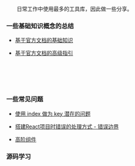 
&emsp;&emsp;日常工作中使用最多的工具库，因此做一些分享。

### 一些基础知识概念的总结

* [基于官方文档的基础知识](full_stack/react/react_base)

* [基于官方文档的高级指引](full_stack/react/react_advanced_guides)

<div style='margin-top: 100px'></div>

### 一些常见问题
* [使用 index 做为 key 潜在的问题](full_stack/react/index_key_problem)

* [搭建React项目时错误的处理方式 - 错误边界](full_stack/react/react_error_boundary)

* [高阶组件](full_stack/react/react_higher_order_component)

### 源码学习
